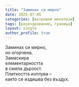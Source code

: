 ```yaml
---
title: "Заминах си мирно"
date: 2025-07-05
categories: [вътрешни монолози]
tags: [разочарование, граница]
layout: single
author_profile: true
---
```

<div class="poem2">
Заминах си мирно, <br/>
но огорчена.<br/>
Замаскира <br/>
елементарността<br/>
в смела дързост.<br/>
Плиткостта изплува – <br/>
както се издишва без въздух.<br/>
</div>